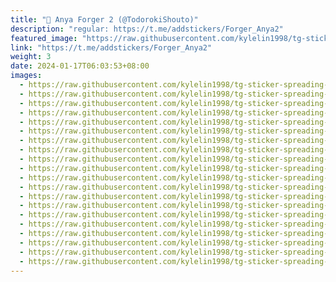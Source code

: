```yaml
---
title: "🍥 Anya Forger 2 (@TodorokiShouto)"
description: "regular: https://t.me/addstickers/Forger_Anya2"
featured_image: "https://raw.githubusercontent.com/kylelin1998/tg-sticker-spreading-worldwide-images/main/img/4c6c68eb-96fd-4b15-8892-403c35167ceb.jpg"
link: "https://t.me/addstickers/Forger_Anya2"
weight: 3
date: 2024-01-17T06:03:53+08:00
images:
  - https://raw.githubusercontent.com/kylelin1998/tg-sticker-spreading-worldwide-images/main/img/4c6c68eb-96fd-4b15-8892-403c35167ceb.jpg
  - https://raw.githubusercontent.com/kylelin1998/tg-sticker-spreading-worldwide-images/main/img/58f06b38-7af2-4d9e-aca9-9b6d1a7dfb84.jpg
  - https://raw.githubusercontent.com/kylelin1998/tg-sticker-spreading-worldwide-images/main/img/74b7dd59-cb3f-47a1-9404-f540d3ed109b.jpg
  - https://raw.githubusercontent.com/kylelin1998/tg-sticker-spreading-worldwide-images/main/img/17faf1ae-4781-413f-a9c7-99abb0a87917.jpg
  - https://raw.githubusercontent.com/kylelin1998/tg-sticker-spreading-worldwide-images/main/img/78710ee7-18d0-4878-bdcc-3120ff007875.jpg
  - https://raw.githubusercontent.com/kylelin1998/tg-sticker-spreading-worldwide-images/main/img/4ae9f40b-8b2b-4c37-898d-6743f6a232e1.jpg
  - https://raw.githubusercontent.com/kylelin1998/tg-sticker-spreading-worldwide-images/main/img/76584e68-061b-4619-bb5e-9d64caf0f23f.jpg
  - https://raw.githubusercontent.com/kylelin1998/tg-sticker-spreading-worldwide-images/main/img/40bca88f-f5f4-4562-bd4e-46b799bc5a28.jpg
  - https://raw.githubusercontent.com/kylelin1998/tg-sticker-spreading-worldwide-images/main/img/30e08bcc-c80f-49b3-b4d1-e2b9757467df.jpg
  - https://raw.githubusercontent.com/kylelin1998/tg-sticker-spreading-worldwide-images/main/img/f24a0623-5fff-499e-a9f5-9b8258996724.jpg
  - https://raw.githubusercontent.com/kylelin1998/tg-sticker-spreading-worldwide-images/main/img/7eae12b1-7fb4-416f-a122-4e292ca3dd05.jpg
  - https://raw.githubusercontent.com/kylelin1998/tg-sticker-spreading-worldwide-images/main/img/6948a4a9-5dc1-4481-b67f-74c90b3d4ab6.jpg
  - https://raw.githubusercontent.com/kylelin1998/tg-sticker-spreading-worldwide-images/main/img/a47526b9-e6a6-47b9-b00d-33df68074c11.jpg
  - https://raw.githubusercontent.com/kylelin1998/tg-sticker-spreading-worldwide-images/main/img/7c943a72-d604-42fe-8ff9-de055822d29a.jpg
  - https://raw.githubusercontent.com/kylelin1998/tg-sticker-spreading-worldwide-images/main/img/b7f8f1cb-bb39-4d9c-bea8-e007a0a156ce.jpg
  - https://raw.githubusercontent.com/kylelin1998/tg-sticker-spreading-worldwide-images/main/img/1c4ab2ee-7572-4b51-8a8c-cedcc6a09e15.jpg
  - https://raw.githubusercontent.com/kylelin1998/tg-sticker-spreading-worldwide-images/main/img/2a2f683a-a751-46c1-94aa-b8de7a1e3fd5.jpg
  - https://raw.githubusercontent.com/kylelin1998/tg-sticker-spreading-worldwide-images/main/img/d3188ec5-a062-4c07-9266-0e718a67e9fd.jpg
  - https://raw.githubusercontent.com/kylelin1998/tg-sticker-spreading-worldwide-images/main/img/750e5f57-7de5-42a7-84f7-57b33d2375b8.jpg
  - https://raw.githubusercontent.com/kylelin1998/tg-sticker-spreading-worldwide-images/main/img/9a151565-271a-47a1-97ad-ddff14896487.jpg
---
```

